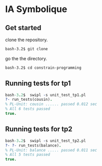 # IA Symbolique


## Get started
clone the repository.
```sh
bash-3.2$ git clone 

```
go the the directory.
```sh
bash-3.2$ cd constrain-programming
```

## Running tests for tp1

```prolog
bash-3.2$  swipl -s unit_test_tp1.pl
?- run_tests(cousin).
% PL-Unit: cousin ...... passed 0.012 sec
% All 6 tests passed
true.
```

## Running tests for tp2

```prolog
bash-3.2$  swipl -s unit_test_tp2.pl
?- ?- run_tests(balance).
% PL-Unit: balance ..... passed 0.011 sec
% All 5 tests passed
true.
```
